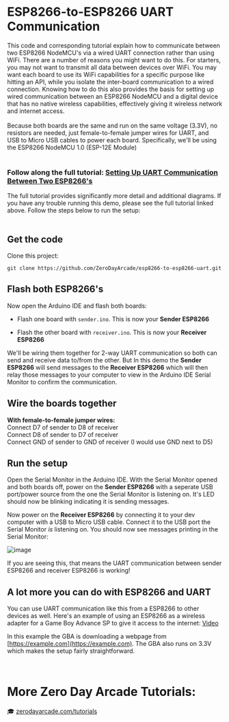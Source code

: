 # ESP8266-to-ESP8266 UART Communication
This code and corresponding tutorial explain how to communicate between two ESP8266 NodeMCU's via a wired UART connection rather than using WiFi. There are a number of reasons you might want to do this. For starters, you may not want to transmit all data between devices over WiFi. You may want each board to use its WiFi capabilities for a specific purpose like hitting an API, while you isolate the inter-board communication to a wired connection. Knowing how to do this also provides the basis for setting up wired communication between an ESP8266 NodeMCU and a digital device that has no native wireless capabilities, effectively giving it wireless network and internet access. 
<br/><br/>
Because both boards are the same and run on the same voltage (3.3V), no resistors are needed, just female-to-female jumper wires for UART, and USB to Micro USB cables to power each board. Specifically, we'll be using the ESP8266 NodeMCU 1.0 (ESP-12E Module)
<br/><br/>

### Follow along the full tutorial: [Setting Up UART Communication Between Two ESP8266's](https://zerodayarcade.com/tutorials/esp8266-to-esp8266-uart-communication)

The full tutorial provides significantly more detail and additional diagrams. If you have any trouble running this demo, please see the full tutorial linked above. Follow the steps below to run the setup:
<br/><br/>


## Get the code
Clone this project:
```
git clone https://github.com/ZeroDayArcade/esp8266-to-esp8266-uart.git
```

## Flash both ESP8266's
Now open the Arduino IDE and flash both boards:
- Flash one board with `sender.ino`. This is now your **Sender ESP8266**

- Flash the other board with `receiver.ino`. This is now your **Receiver ESP8266**

We'll be wiring them together for 2-way UART communication so both can send and receive data to/from the other. But In this demo the **Sender ESP8266** will send messages to the **Receiver ESP8266** which will then relay those messages to your computer to view in the Arduino IDE Serial Monitor to confirm the communication.

## Wire the boards together
**With female-to-female jumper wires:**  
Connect D7 of sender to D8 of receiver  
Connect D8 of sender to D7 of receiver  
Connect GND of sender to GND of receiver (I would use GND next to D5)  

## Run the setup
Open the Serial Monitor in the Arduino IDE. With the Serial Monitor opened and both boards off, power on the **Sender ESP8266** with a seperate USB port/power source from the one the Serial Monitor is listening on. It's LED should now be blinking indicating it is sending messages. 

Now power on the **Receiver ESP8266** by connecting it to your dev computer with a USB to Micro USB cable. Connect it to the USB port the Serial Monitor *is* listening on. You should now see messages printing in the Serial Monitor:

![image](https://github.com/ZeroDayArcade/esp8266-to-esp8266-uart/assets/141867962/5c972bc4-c9d2-4bf2-8926-0d1d73348659)


If you are seeing this, that means the UART communication between sender ESP8266 and receiver ESP8266 is working!
<br/>

## A lot more you can do with ESP8266 and UART
You can use UART communication like this from a ESP8266 to other devices as well. Here's an example of using an ESP8266 as a wireless adapter for a Game Boy Advance SP to give it access to the internet: [Video](https://youtu.be/_I2X50VyxGc)
<br/>

In this example the GBA is downloading a webpage from [https://example.com](https://example.com). The GBA also runs on 3.3V which makes the setup fairly straightforward.

<br/>

# More Zero Day Arcade Tutorials:
🎓  <a href="https://zerodayarcade.com/tutorials">zerodayarcade.com/tutorials</a> 

